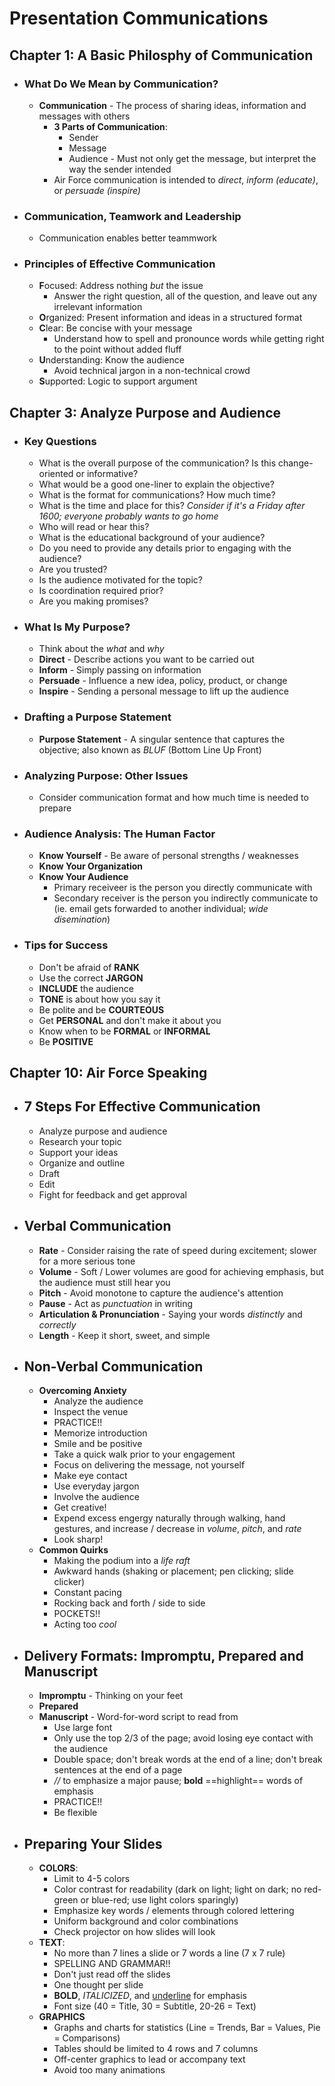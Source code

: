 # Presentation Communications

## Chapter 1: A Basic Philosphy of Communication

- ### What Do We Mean by Communication?
  - **Communication** - The process of sharing ideas, information and messages with others
    - **3 Parts of Communication**:
      - Sender
      - Message
      - Audience - Must not only get the message, but interpret the way the sender intended
    - Air Force communication is intended to *direct*, *inform (educate)*, or *persuade (inspire)*

- ### Communication, Teamwork and Leadership
  - Communication enables better teammwork

- ### Principles of Effective Communication
  - **F**ocused:  Address nothing *but* the issue
    - Answer the right question, all of the question, and leave out any irrelevant information
  - **O**rganized:  Present information and ideas in a structured format
  - **C**lear:  Be concise with your message
    - Understand how to spell and pronounce words while getting right to the point without added fluff
  - **U**nderstanding:  Know the audience
    - Avoid technical jargon in a non-technical crowd
  - **S**upported:  Logic to support argument

 
## Chapter 3: Analyze Purpose and Audience

- ### Key Questions
  - What is the overall purpose of the communication?  Is this change-oriented or informative?
  - What would be a good one-liner to explain the objective?
  - What is the format for communications?  How much time?
  - What is the time and place for this?  *Consider if it's a Friday after 1600; everyone probably wants to go home*
  - Who will read or hear this?
  - What is the educational background of your audience?
  - Do you need to provide any details prior to engaging with the audience?
  - Are you trusted?
  - Is the audience motivated for the topic?
  - Is coordination required prior?
  - Are you making promises?

- ### What Is My Purpose?
  - Think about the *what* and *why*
  - **Direct** - Describe actions you want to be carried out
  - **Inform** - Simply passing on information
  - **Persuade** - Influence a new idea, policy, product, or change
  - **Inspire** - Sending a personal message to lift up the audience

- ### Drafting a Purpose Statement
  - **Purpose Statement** - A singular sentence that captures the objective; also known as *BLUF* (Bottom Line Up Front)
 
- ### Analyzing Purpose: Other Issues
  - Consider communication format and how much time is needed to prepare
 
- ### Audience Analysis: The Human Factor
  - **Know Yourself** - Be aware of personal strengths / weaknesses
  - **Know Your Organization**
  - **Know Your Audience**
    - Primary receiveer is the person you directly communicate with
    - Secondary receiver is the person you indirectly communicate to (ie. email gets forwarded to another individual; *wide disemination*)

- ### Tips for Success
  - Don't be afraid of **RANK**
  - Use the correct **JARGON**
  - **INCLUDE** the audience
  - **TONE** is about how you say it
  - Be polite and be **COURTEOUS**
  - Get **PERSONAL** and don't make it about you
  - Know when to be **FORMAL** or **INFORMAL**
  - Be **POSITIVE**


## Chapter 10: Air Force Speaking

- ## 7 Steps For Effective Communication
  - Analyze purpose and audience
  - Research your topic
  - Support your ideas
  - Organize and outline
  - Draft
  - Edit
  - Fight for feedback and get approval

- ## Verbal Communication
  - **Rate** - Consider raising the rate of speed during excitement; slower for a more serious tone
  - **Volume** - Soft / Lower volumes are good for achieving emphasis, but the audience must still hear you
  - **Pitch** - Avoid monotone to capture the audience's attention
  - **Pause** - Act as *punctuation* in writing
  - **Articulation & Pronunciation** - Saying your words *distinctly* and *correctly*
  - **Length** - Keep it short, sweet, and simple
 
- ## Non-Verbal Communication
  - **Overcoming Anxiety**
    - Analyze the audience
    - Inspect the venue
    - PRACTICE!!
    - Memorize introduction
    - Smile and be positive
    - Take a quick walk prior to your engagement
    - Focus on delivering the message, not yourself
    - Make eye contact
    - Use everyday jargon
    - Involve the audience
    - Get creative!
    - Expend excess engergy naturally through walking, hand gestures, and increase / decrease in *volume*, *pitch*, and *rate*
    - Look sharp!
  - **Common Quirks**
    - Making the podium into a *life raft*
    - Awkward hands (shaking or placement; pen clicking; slide clicker)
    - Constant pacing
    - Rocking back and forth / side to side
    - POCKETS!!
    - Acting too *cool*

- ## Delivery Formats: Impromptu, Prepared and Manuscript
  - **Impromptu** - Thinking on your feet
  - **Prepared**
  - **Manuscript** - Word-for-word script to read from
    - Use large font
    - Only use the top 2/3 of the page; avoid losing eye contact with the audience
    - Double space; don't break words at the end of a line; don't break sentences at the end of a page
    - *//* to emphasize a major pause; **bold** ==highlight== words of emphasis
    - PRACTICE!!
    - Be flexible

- ## Preparing Your Slides
  - **COLORS**:
    - Limit to 4-5 colors
    - Color contrast for readability (dark on light; light on dark; no red-green or blue-red; use light colors sparingly)
    - Emphasize key words / elements through colored lettering
    - Uniform background and color combinations
    - Check projector on how slides will look
  - **TEXT**:
    - No more than 7 lines a slide or 7 words a line (7 x 7 rule)
    - SPELLING AND GRAMMAR!!
    - Don't just read off the slides
    - One thought per slide
    - **BOLD**, *ITALICIZED*, and <u>underline</u> for emphasis
    - Font size (40 = Title, 30 = Subtitle, 20-26 = Text)
  - **GRAPHICS** 
    - Graphs and charts for statistics (Line = Trends, Bar = Values, Pie = Comparisons)
    - Tables should be limited to 4 rows and 7 columns
    - Off-center graphics to lead or accompany text
    - Avoid too many animations
